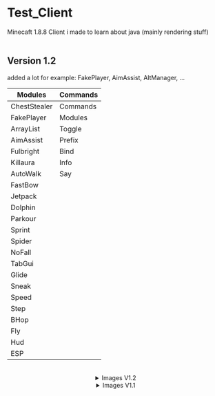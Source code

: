 # Test_Client
Minecaft 1.8.8 Client i made to learn about java (mainly rendering stuff)<br><br>

## Version 1.2
added a lot for example: FakePlayer, AimAssist, AltManager, ...

Modules       | Commands
--------------|---------
ChestStealer  | Commands
FakePlayer    | Modules
ArrayList     | Toggle
AimAssist     | Prefix
Fulbright     | Bind
Killaura      | Info
AutoWalk      | Say
FastBow       |
Jetpack       |
Dolphin       |
Parkour       |
Sprint        |
Spider        |
NoFall        |
TabGui        |
Glide         |
Sneak         |
Speed         |
Step          |
BHop          |
Fly           |
Hud           |
ESP           |
<br>

<details align="center">
  <summary>Images V1.2</summary>
  <img src="https://cdn.discordapp.com/attachments/944354446337507358/964874657876545586/unknown.png" /><br>
  <img src="https://cdn.discordapp.com/attachments/944354446337507358/964874294884704346/unknown.png" />
</details>
<details align="center">
  <summary>Images V1.1</summary>
  ## Version 1.1
  Modules      | Commands
  -------------|---------
  Fly          | Bind
  Sprint       | Info
  Fullbright   | Commands
  NoFall       | Modules
  TabGui       | Prefix
  Killaura     | Say
  ArrayList    | Toggle
  Hud          |
  FastBow      |
  BHop         |
  ChestStealer |
  FakePlayer   |
  <br>
  ![MainMenu](https://cdn.discordapp.com/attachments/944354446337507358/964676159541502032/unknown.png)<br>
  ![Hud](https://cdn.discordapp.com/attachments/944354446337507358/964677018883092490/unknown.png)
</details>
